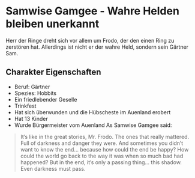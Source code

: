 # Samwise Gamgee - Wahre Helden bleiben unerkannt
Herr der Ringe dreht sich vor allem um Frodo, der den einen Ring zu zerstören hat. Allerdings ist nicht er der wahre Held, sondern sein Gärtner Sam.
## Charakter Eigenschaften
* Beruf: Gärtner
* Spezies: Hobbits
* Ein friedlebender Geselle
* Trinkfest
* Hat sich überwunden und die Hübscheste im Auenland erobert
* Hat 13 Kinder
* Wurde Bürgermeister vom Auenland
As Samwise Gamgee said:
> It’s like in the great stories, Mr. Frodo. The ones that really mattered. Full of darkness and danger they were. And sometimes you didn’t want to know the end…
> because how could the end be happy? How could the world go back to the way it was when so much bad had happened? But in the end, it’s only a passing thing… this shadow. Even darkness must pass.
